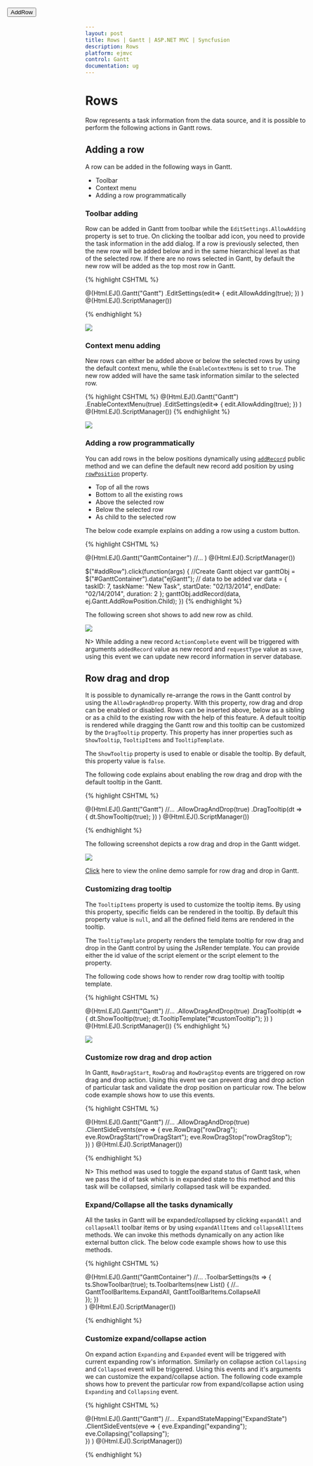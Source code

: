 ```yaml
---
layout: post
title: Rows | Gantt | ASP.NET MVC | Syncfusion
description: Rows
platform: ejmvc
control: Gantt
documentation: ug
---
```

# Rows 

Row represents a task information from the data source, and it is possible to perform the following actions in Gantt rows.

## Adding a row

A row can be added in the following ways in Gantt.

* Toolbar 
* Context menu 
* Adding a row programmatically 

### Toolbar adding


Row can be added in Gantt from toolbar while the `EditSettings.AllowAdding` property is set to true. On clicking the toolbar add icon, you need to provide the task information in the add dialog. If a row is previously selected, then the new row will be added below and in the same hierarchical level as that of the selected row. If there are no rows selected in Gantt, by default the new row will be added as the top most row in Gantt.

{% highlight CSHTML %}

@(Html.EJ().Gantt("Gantt")
.EditSettings(edit=>
	 {
		 edit.AllowAdding(true);
	 })
    )
@(Html.EJ().ScriptManager())

{% endhighlight %}

![](Rows_images/Rows_img1.png)

### Context menu adding

New rows can either be added above or below the selected rows by using the default context menu, while the `EnableContextMenu` is set to `true`. The new row added will have the same task information similar to the selected row.

{% highlight CSHTML %}
@(Html.EJ().Gantt("Gantt")
.EnableContextMenu(true)
.EditSettings(edit=>
	 {
		 edit.AllowAdding(true);
	 })
    )
@(Html.EJ().ScriptManager())
{% endhighlight %}


![](Rows_images/Rows_img2.png)

### Adding a row programmatically

You can add rows in the below positions dynamically using [`addRecord`](/api/js/ejgantt#methods:addrecord "addRecord(data, rowPosition)") public method and we can define the default new record add position by using [`rowPosition`](/api/js/ejgantt#members:editsettings-rowposition "editSettings.rowPosition") property.

* Top of all the rows
* Bottom to all the existing rows
* Above the selected row
* Below the selected row
* As child to the selected row

The below code example explains on adding a row using a custom button.

{% highlight CSHTML %}
<button id="addRow" style="top:27px;left:50px;position:absolute">AddRow</button>

@(Html.EJ().Gantt("GanttContainer")
     //...
    )
@(Html.EJ().ScriptManager())

$("#addRow").click(function(args) {
    //Create Gantt object
    var ganttObj = $("#GanttContainer").data("ejGantt");
    // data to be added
    var data = {
        taskID: 7,
        taskName: "New Task",
        startDate: "02/13/2014",
        endDate: "02/14/2014",
        duration: 2
		};
    ganttObj.addRecord(data, ej.Gantt.AddRowPosition.Child);
})
{% endhighlight %}

The following screen shot shows to add new row as child.

![](Rows_images/Rows_img3.png)

N> While adding a new record `ActionComplete` event will be triggered with arguments `addedRecord` value as new record and `requestType` value as `save`, using this event we can update new record information in server database.

## Row drag and drop

It is possible to dynamically re-arrange the rows in the Gantt control by using the `AllowDragAndDrop` property. With this property, row drag and drop can be enabled or disabled. Rows can be inserted above, below as a sibling or as a child to the existing row with the help of this feature. A default tooltip is rendered while dragging the Gantt row and this tooltip can be customized by the `DragTooltip` property. This property has inner properties such as `ShowTooltip`, `TooltipItems` and `TooltipTemplate`.

The `ShowTooltip` property is used to enable or disable the tooltip. By default, this property value is `false`.

The following code explains about enabling the row drag and drop with the default tooltip in the Gantt.

{% highlight CSHTML %}

@(Html.EJ().Gantt("Gantt")
    //...
    .AllowDragAndDrop(true)
    .DragTooltip(dt =>
    {
        dt.ShowTooltip(true);
    })
    )
@(Html.EJ().ScriptManager())

{% endhighlight %}

The following screenshot depicts a row drag and drop in the Gantt widget.

![](Rows_images/Rows_img4.png)

[Click](https://ej2.syncfusion.com/home/aspnetmvc.html#platform) here to view the online demo sample for row drag and drop in Gantt.

### Customizing drag tooltip

The `TooltipItems` property is used to customize the tooltip items. By using this property, specific fields can be rendered in the tooltip. By default this property value is `null`, and all the defined field items are rendered in the tooltip.

The `TooltipTemplate` property renders the template tooltip for row drag and drop in the Gantt control by using the JsRender template. You can provide either the id value of the script element or the script element to the property.

The following code shows how to render row drag tooltip with tooltip template.

{% highlight CSHTML %}
<script id="customTooltip" type="text/x-jsrender">
<tr>
    <td class="border" style='height:30px;'>
        <div>{{"{{"}}:#data['TaskId'] {{}}}}</div>
    </td>
    <td class="border" style='height:30px;'>
        <div>{{"{{"}}:#data['TaskName'] {{}}}}</div>
    </td>
</tr>
</script>
@(Html.EJ().Gantt("Gantt")
    //...
    .AllowDragAndDrop(true)
    .DragTooltip(dt =>
        {
            dt.ShowTooltip(true);
            dt.TooltipTemplate("#customTooltip");
        })
    )
@(Html.EJ().ScriptManager())
{% endhighlight %}

![](Rows_images/Rows_img6.png)

### Customize row drag and drop action

In Gantt, `RowDragStart`, `RowDrag` and `RowDragStop` events are triggered on row drag and drop action. Using this event we can prevent drag and drop action of particular task and validate the drop position on particular row. The below code example shows how to use this events.

{% highlight CSHTML %}

@(Html.EJ().Gantt("Gantt")
    //...
    .AllowDragAndDrop(true)
    .ClientSideEvents(eve =>
    {
        eve.RowDrag("rowDrag");
        eve.RowDragStart("rowDragStart");
        eve.RowDragStop("rowDragStop");                            
    })
    )
@(Html.EJ().ScriptManager())

<script type="text/javascript">

function rowDrag(args) {
      if (args.targetRow.taskId == 5 && args.dropPosition == "insertAsChild") // Can't drop task as child on Task Id 5
            args.canDrop = false;
        }
		
function rowDragStart(args) {
       if (args.draggedRow.taskId == 6) // Task Id 6 can't be dragged
            args.cancel = true;
        }
		
function rowDragStop(args) {
         if (args.targetRow.taskId == 6) // Can't drop any task on Task Id 6
            args.cancel = true;
        }
		
{% endhighlight %}


## Alternate row background

In Gantt, it is possible to enable or disable the alternate row background using the `EnableAltRow` property. The following code example shows you to disable the alternate row color in Gantt.

{% highlight CSHTML %}
@(Html.EJ().Gantt("Gantt")
    //...
    .EnableAltRow(false)
)
@(Html.EJ().ScriptManager())

{% endhighlight %}

![](Rows_images/Rows_img7.png)

### Change alternate rows background

The alternate rows background can be changed by setting the background color for the alternate row elements using CSS. The following code example shows you how to change the alternate rows background color in Gantt.

{% highlight CSHTML %}

<head>
    <style>
        .e-treegrid .e-alt-row {
            background-color: Bisque;
        }
    </style>
</head>

@(Html.EJ().Gantt("Gantt")
    //...
    .EnableAltRow(true)
    )
@(Html.EJ().ScriptManager())

{% endhighlight %}
![](Rows_images/Rows_img5.png)

## Row height

It is possible to change the height of the row in Gantt by setting row height in pixels to the `RowHeight` property. The following code example explains how to change the row height in Gantt at load time.

{% highlight CSHTML %}

@(Html.EJ().Gantt("Gantt")
    //...
    .RowHeight(60)
    )
@(Html.EJ().ScriptManager())

{% endhighlight %}

![](Rows_images/Rows_img8.png)

## Expand/Collapse Row

In Gantt parent tasks are expanded/collapsed by using expand/collapse icons, expand all/collapse all toolbar items and by using public methods. By default all tasks in Gantt was rendered in expanded state but we can change this status in Gantt.

### Collapse all tasks at Gantt load

All tasks available in Gantt was rendered in collapsed state by setting `EnableCollapseAll` property as `true`. The following code example shows how to use this property.

{% highlight CSHTML %}

@(Html.EJ().Gantt("Gantt")
     //...
	.EnableCollapseAll(true)
    )
@(Html.EJ().ScriptManager())

{% endhighlight %}

The below screenshot shows the output of above code example.

![](Rows_images/Rows_img9.png)

### Define expand/collapse status of tasks at Gantt load

In Gantt, we can render some tasks in collapsed state and some tasks in expanded state, this can done by defining expand status of the task in data source. This value was mapped to Gantt control by using `ExpandStateMapping` property. The following code example shows how to use this property.

{% tabs %}

{% highlight CSHTML %}

@(Html.EJ().Gantt("Gantt")
     //...
	.ExpandStateMapping("ExpandState")
	.Datasource(ViewBag.datasource)	
    )
@(Html.EJ().ScriptManager())

{% endhighlight %}

{% highlight C# %}

 public class GanttController : Controller
    {
        //
        // GET: /Default/
        public ActionResult Default()
        {
            var DataSource = GanttDefaultData.GetData();
            ViewBag.datasource = DataSource;
            return View();
        }
        public class GanttDefaultData
        {
            public static List<DefaultData> GetData()
            {
                List<DefaultData> list = new List<DefaultData>();
                list.Add(new DefaultData()
                {
                    Id = 1,
                    Name = "Project Schedule",
                    ExpandState = true,
                    Children = (new List<DefaultData>()
                    {
                        new DefaultData()
                        {
                            Id = 2,
                            Name = "Design",
                            ExpandState = false,
                        },
                        //..
                    })
                });
                
                return list;
            }
        }       
    }
{% endhighlight %}

{% endtabs %}

The below screenshot shows the output of above code example.

![](Rows_images/Rows_img10.png)


### Expand/Collapse the task dynamically

Gantt tasks can be expanded/collapsed dynamically by using [`expandCollapseRecord`](/api/js/ejgantt#methods:expandcollapserecord "expandCollapseRecord(taskId)") method. The following code example shows how to use this method.

{% highlight CSHTML %}

@(Html.EJ().Gantt("GanttContainer")
    //...	
    )
@(Html.EJ().ScriptManager())

<script type="text/javascript">
$("#expandCollapseTask").click(function () {
    var ganttObj = $("#GanttContainer").ejGantt("instance");
        ganttObj.expandCollapseRecord(2);
});
</script>

{% endhighlight %}

N> This method was used to toggle the expand status of Gantt task, when we pass the id of task which is in expanded state to this method and this task will be collapsed, similarly collapsed task will be expanded.

### Expand/Collapse all the tasks dynamically

All the tasks in Gantt will be expanded/collapsed by clicking `expandAll` and `collapseAll` toolbar items or by using `expandAllItems` and `collapseAllItems` methods. We can invoke this methods dynamically on any action like external button click. The below code example shows how to use this methods.

{% highlight CSHTML %}

@(Html.EJ().Gantt("GanttContainer")
    //...
    .ToolbarSettings(ts =>
        {
            ts.ShowToolbar(true);
            ts.ToolbarItems(new List<GanttToolBarItems>()
            {
                    //..
                GanttToolBarItems.ExpandAll,
                GanttToolBarItems.CollapseAll	                                                       
            });
        })	 
    )
@(Html.EJ().ScriptManager())

<script type="text/javascript">
$("#expandAllTasks").click(function () {
    var ganttObj = $("#GanttContainer").ejGantt("instance");
        ganttObj.expandAllItems();
});

$("#collapseAllTasks").click(function () {
    var ganttObj = $("#GanttContainer").ejGantt("instance");
        ganttObj.collapseAllItems();
});
</script>

{% endhighlight %}

### Customize expand/collapse action

On expand action `Expanding` and `Expanded` event will be triggered with current expanding row's information. Similarly on collapse action `Collapsing` and `Collapsed` event will be triggered. Using this events and it's arguments we can customize the expand/collapse action. The following code example shows how to prevent the particular row from expand/collapse action using `Expanding` and `Collapsing` event.

{% highlight CSHTML %}

@(Html.EJ().Gantt("Gantt")
    //...
    .ExpandStateMapping("ExpandState")
    .ClientSideEvents(eve =>
    {
        eve.Expanding("expanding");
        eve.Collapsing("collapsing");                                                        
    })
    )
@(Html.EJ().ScriptManager())

<script type="text/javascript">
function expanding(args) {
		if (args.data.taskId == 2) // we can't expand Task Id 2
            args.cancel = true;
        }		
function collapsing(args) {
		 if (args.data.taskId == 1) // we can't collapse Task Id 1
            args.cancel = true;
</script>

{% endhighlight %}